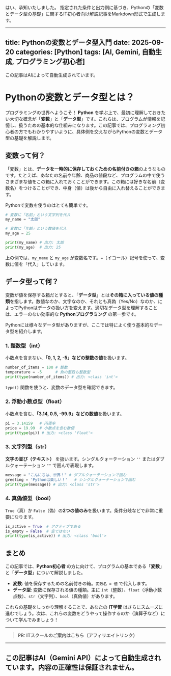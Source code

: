 はい、承知いたしました。
指定された条件と出力例に基づき、Pythonの「変数とデータ型の基礎」に関するIT初心者向け解説記事をMarkdown形式で生成します。

---
title: Pythonの変数とデータ型入門
date: 2025-09-20
categories: [Python]
tags: [AI, Gemini, 自動生成, プログラミング初心者]
---

この記事はAIによって自動生成されています。

# Pythonの変数とデータ型とは？

プログラミングの世界へようこそ！ **Python** を学ぶ上で、最初に理解しておきたい大切な概念が「**変数**」と「**データ型**」です。これらは、プログラムが情報を記憶し、扱うための基本的な仕組みになります。この記事では、プログラミング初心者の方でもわかりやすいように、具体例を交えながらPythonの変数とデータ型の基礎を解説します。

## 変数って何？

「変数」とは、**データを一時的に保存しておくための名前付きの箱**のようなものです。たとえば、あなたの名前や年齢、商品の値段など、プログラムの中で使うさまざまな値をこの箱に入れておくことができます。この箱には好きな名前（変数名）をつけることができ、中身（値）は後から自由に入れ替えることができます。

Pythonで変数を使うのはとても簡単です。

```python
# 変数に「名前」という文字列を代入
my_name = "太郎" 

# 変数に「年齢」という数値を代入
my_age = 25 

print(my_name) # 出力: 太郎
print(my_age)  # 出力: 25
```

上の例では、`my_name` と `my_age` が変数名です。`=`（イコール）記号を使って、変数に値を「代入」しています。

## データ型って何？

変数が値を保存する箱だとすると、「**データ型**」とは**その箱に入っている値の種類**を指します。数値なのか、文字なのか、それとも真偽（Yes/No）なのか、によってPythonはデータの扱い方を変えます。適切なデータ型を理解することは、エラーのない効率的な **Pythonプログラミング** の第一歩です。

Pythonには様々なデータ型がありますが、ここでは特によく使う基本的なデータ型を紹介します。

### 1. 整数型（int）

小数点を含まない、**「0, 1, 2, -5」などの整数の値**を扱います。

```python
number_of_items = 100 # 整数
temperature = -5      # 負の整数も整数型
print(type(number_of_items)) # 出力: <class 'int'>
```

`type()` 関数を使うと、変数のデータ型を確認できます。

### 2. 浮動小数点型（float）

小数点を含む、**「3.14, 0.5, -99.9」などの数値**を扱います。

```python
pi = 3.14159   # 円周率
price = 19.99  # 小数点を含む数値
print(type(pi)) # 出力: <class 'float'>
```

### 3. 文字列型（str）

**文字の並び（テキスト）** を扱います。シングルクォーテーション `''` またはダブルクォーテーション `""` で囲んで表現します。

```python
message = "こんにちは、世界！" # ダブルクォーテーションで囲む
greeting = 'Pythonは楽しい！'   # シングルクォーテーションで囲む
print(type(message)) # 出力: <class 'str'>
```

### 4. 真偽値型（bool）

`True`（真）か `False`（偽）の**2つの値のみ**を扱います。条件分岐などで非常に重要になります。

```python
is_active = True  # アクティブである
is_empty = False  # 空ではない
print(type(is_active)) # 出力: <class 'bool'>
```

## まとめ

この記事では、**Python初心者** の方に向けて、プログラムの基本である「**変数**」と「**データ型**」について解説しました。

*   **変数**: 値を保存するための名前付きの箱。`変数名 = 値` で代入します。
*   **データ型**: 変数に保存される値の種類。主に `int`（整数）、`float`（浮動小数点数）、`str`（文字列）、`bool`（真偽値）があります。

これらの基礎をしっかり理解することで、あなたの **IT学習** はさらにスムーズに進むでしょう。次は、これらの変数をどうやって操作するのか（演算子など）について学んでみましょう！

---
> **PR: ITスクールのご案内はこちら（アフィリエイトリンク）**

---
この記事はAI（Gemini API）によって自動生成されています。内容の正確性は保証されません。
---
